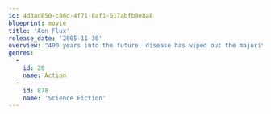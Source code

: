 ```yaml
---
id: 4d3ad850-c86d-4f71-8af1-617abfb9e8a8
blueprint: movie
title: 'Æon Flux'
release_date: '2005-11-30'
overview: "400 years into the future, disease has wiped out the majority of the world's population, except one walled city, Bregna, ruled by a congress of scientists. When Æon Flux, the top operative in the underground 'Monican' rebellion, is sent on a mission to kill a government leader, she uncovers a world of secrets."
genres:
  -
    id: 28
    name: Action
  -
    id: 878
    name: 'Science Fiction'
---
```

